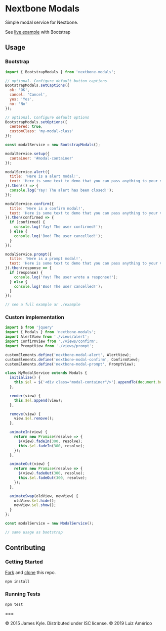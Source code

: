 # Nextbone Modals

Simple modal service for Nextbone.

See [live example](https://blikblum.github.io/nextbone-modals/example/dist/) with Bootstrap

## Usage

### Bootstrap

```js
import { BootstrapModals } from 'nextbone-modals';

// optional. Configure default button captions
BootstrapModals.setCaptions({
  ok: 'OK',
  cancel: 'Cancel',
  yes: 'Yes',
  no: 'No'
});

// optional. Configure default options
BootstrapModals.setOptions({
  centered: true,
  customClass: 'my-modal-class'
});

const modalService = new BootstrapModals();

modalService.setup({
  container: '#modal-container'
});

modalService.alert({
  title: 'Here is a alert modal!',
  text: 'Here is some text to demo that you can pass anything to your view'
}).then(() => {
  console.log('Yay! The alert has been closed!');
});

modalService.confirm({
  title: 'Here is a confirm modal!',
  text: 'Here is some text to demo that you can pass anything to your view'
}).then(confirmed => {
  if (confirmed) {
    console.log('Yay! The user confirmed!');
  } else {
    console.log('Boo! The user cancelled!');
  }
});

modalService.prompt({
  title: 'Here is a prompt modal!',
  text: 'Here is some text to demo that you can pass anything to your view'
}).then(response => {
  if (response) {
    console.log('Yay! The user wrote a response!');
  } else {
    console.log('Boo! The user cancelled!');
  }
});

// see a full example ar ./example

```

### Custom implementation

```js
import $ from 'jquery'
import { Modals } from 'nextbone-modals';
import AlertView from './views/alert';
import ConfirmView from './views/confirm';
import PromptView from './views/prompt';

customElements.define('nextbone-modal-alert', AlertView);
customElements.define('nextbone-modal-confirm', ConfirmView);
customElements.define('nextbone-modal-prompt', PromptView);

class MyModalService extends Modals {
  initialize() {
    this.$el = $('<div class="modal-container"/>').appendTo(document.body);
  },

  render(view) {
    this.$el.append(view);
  },

  remove(view) {
    view.$el.remove();
  },

  animateIn(view) {
    return new Promise(resolve => {
      $(view).fadeIn(300, resolve);
      this.$el.fadeIn(300, resolve);
    });
  },

  animateOut(view) {
    return new Promise(resolve => {
      $(view).fadeOut(300, resolve);
      this.$el.fadeOut(300, resolve);
    });
  },

  animateSwap(oldView, newView) {
    oldView.$el.hide();
    newView.$el.show();
  }
};

const modalService = new ModalService();

// same usage as bootstrap
```


## Contributing

### Getting Started

[Fork](https://help.github.com/articles/fork-a-repo/) and
[clone](http://git-scm.com/docs/git-clone) this repo.

```
npm install
```

### Running Tests

```
npm test
```

===

© 2015 James Kyle. Distributed under ISC license.
© 2019 Luiz Américo
